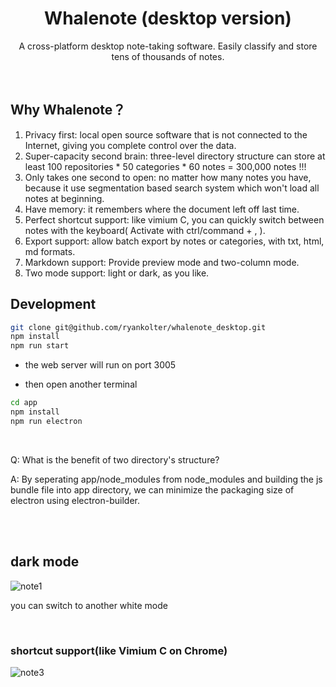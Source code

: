 
<div align="center">
  <h1>Whalenote (desktop version)</h1>
  <p>A cross-platform desktop note-taking software. Easily classify and store tens of thousands of notes.</p>
</div>

<br>

## Why Whalenote？

1. Privacy first: local open source software that is not connected to the Internet, giving you complete control over the data.
2. Super-capacity second brain: three-level directory structure can store at least 100 repositories * 50 categories * 60 notes = 300,000 notes !!!
3. Only takes one second to open: no matter how many notes you have, because it use segmentation based search system which won't load all notes at beginning.
4. Have memory: it remembers where the document left off last time.
5. Perfect shortcut support: like vimium C, you can quickly switch between notes with the keyboard( Activate with ctrl/command + , ).
6. Export support: allow batch export by notes or categories, with txt, html, md formats.
7. Markdown support: Provide preview mode and two-column mode.
8. Two mode support: light or dark, as you like.

## Development

```bash
git clone git@github.com/ryankolter/whalenote_desktop.git
npm install
npm run start
```
- the web server will run on port 3005

- then open another terminal

```bash
cd app
npm install
npm run electron
```

<br>

Q: What is the benefit of two directory's structure?

A: By seperating app/node_modules from node_modules and building the js bundle file into app directory, we can minimize the packaging size of electron using electron-builder.

<br>
<br>

## dark mode

![note1](https://user-images.githubusercontent.com/44566054/205018801-4bd2c085-c3bd-407e-8684-b8f8685ad7a3.PNG)

you can switch to another white mode

<br>

### shortcut support(like Vimium C on Chrome)

![note3](https://user-images.githubusercontent.com/44566054/205018821-f6ebf053-efc4-46b3-a297-cd1ca4134c12.PNG)

